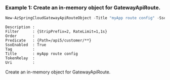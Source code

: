### Example 1: Create an in-memory object for GatewayApiRoute.
```powershell
New-AzSpringCloudGatewayApiRouteObject -Title "myApp route config" -SsoEnabled $true -Filter "StripPrefix=2","RateLimit=1,1s" -Predicate "Path=/api5/customer/**"
```

```output
Description :
Filter      : {StripPrefix=2, RateLimit=1,1s}
Order       :
Predicate   : {Path=/api5/customer/**}
SsoEnabled  : True
Tag         :
Title       : myApp route config
TokenRelay  :
Uri         :
```

Create an in-memory object for GatewayApiRoute.